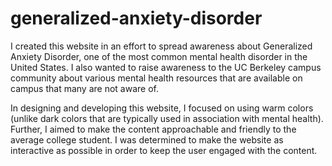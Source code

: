 # generalized-anxiety-disorder
I created this website in an effort to spread awareness about Generalized Anxiety Disorder, one of the most common mental health disorder in the United States. I also wanted to raise awareness to the UC Berkeley campus community about various mental health resources that are available on campus that many are not aware of. 

In designing and developing this website, I focused on using warm colors (unlike dark colors that are typically used in association with mental health). Further, I aimed to make the content approachable and friendly to the average college student. I was determined to make the website as interactive as possible in order to keep the user engaged with the content. 
